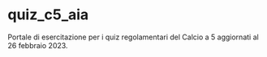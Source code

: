 # quiz_c5_aia
Portale di esercitazione per i quiz regolamentari del Calcio a 5 aggiornati al 26 febbraio 2023.
